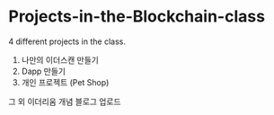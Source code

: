 # Projects-in-the-Blockchain-class


4 different projects in the class.

  1. 나만의 이더스캔 만들기
  2. Dapp 만들기
  3. 개인 프로젝트 (Pet Shop)
  
그 외 이더리움 개념 블로그 업로드

